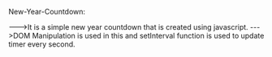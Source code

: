 New-Year-Countdown:  

--->It is a simple new year countdown that is created using javascript.
--->DOM Manipulation is used in this and setInterval function is used to update timer every second.
